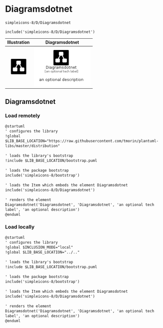 # Diagramsdotnet


```text
simpleicons-8/D/Diagramsdotnet
```

```text
include('simpleicons-8/D/Diagramsdotnet')
```



| Illustration | Diagramsdotnet |
| :---: | :---: |
| ![illustration for Illustration](../../simpleicons-8/D/Diagramsdotnet.png) | ![illustration for Diagramsdotnet](../../simpleicons-8/D/Diagramsdotnet.Local.png) |




## Diagramsdotnet

### Load remotely
```plantuml
@startuml
' configures the library
!global $LIB_BASE_LOCATION="https://raw.githubusercontent.com/tmorin/plantuml-libs/master/distribution"

' loads the library's bootstrap
!include $LIB_BASE_LOCATION/bootstrap.puml

' loads the package bootstrap
include('simpleicons-8/bootstrap')

' loads the Item which embeds the element Diagramsdotnet
include('simpleicons-8/D/Diagramsdotnet')

' renders the element
Diagramsdotnet('Diagramsdotnet', 'Diagramsdotnet', 'an optional tech label', 'an optional description')
@enduml
```

### Load locally
```plantuml
@startuml
' configures the library
!global $INCLUSION_MODE="local"
!global $LIB_BASE_LOCATION="../.."

' loads the library's bootstrap
!include $LIB_BASE_LOCATION/bootstrap.puml

' loads the package bootstrap
include('simpleicons-8/bootstrap')

' loads the Item which embeds the element Diagramsdotnet
include('simpleicons-8/D/Diagramsdotnet')

' renders the element
Diagramsdotnet('Diagramsdotnet', 'Diagramsdotnet', 'an optional tech label', 'an optional description')
@enduml
```

